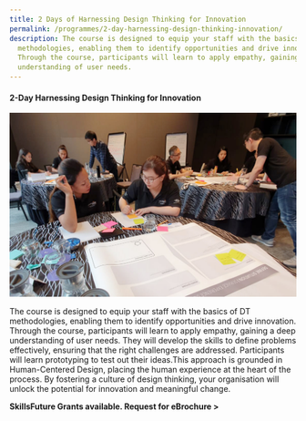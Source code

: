 ```yaml
---
title: 2 Days of Harnessing Design Thinking for Innovation
permalink: /programmes/2-day-harnessing-design-thinking-innovation/
description: The course is designed to equip your staff with the basics of DT
  methodologies, enabling them to identify opportunities and drive innovation.
  Through the course, participants will learn to apply empathy, gaining a deep
  understanding of user needs.
---
```

#### **2-Day Harnessing Design Thinking for Innovation** 

![](/images/Programmes/programmes_2%20day%20harnessing.jpg)

The course is designed to equip your staff with the basics of DT methodologies, enabling them to identify opportunities and drive innovation. Through the course, participants will learn to apply empathy, gaining a deep understanding of user needs. They will develop the skills to define problems effectively, ensuring that the right challenges are addressed. Participants will learn prototyping to test out their ideas.This approach is grounded in Human-Centered Design, placing the human experience at the heart of the process. By fostering a culture of design thinking, your organisation will unlock the potential for innovation and meaningful change. 

**SkillsFuture Grants available. Request for eBrochure >**